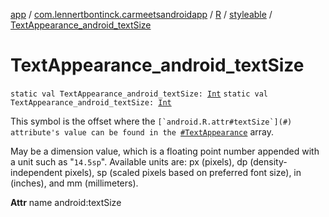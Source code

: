 [app](../../../index.md) / [com.lennertbontinck.carmeetsandroidapp](../../index.md) / [R](../index.md) / [styleable](index.md) / [TextAppearance_android_textSize](./-text-appearance_android_text-size.md)

# TextAppearance_android_textSize

`static val TextAppearance_android_textSize: `[`Int`](https://kotlinlang.org/api/latest/jvm/stdlib/kotlin/-int/index.html)
`static val TextAppearance_android_textSize: `[`Int`](https://kotlinlang.org/api/latest/jvm/stdlib/kotlin/-int/index.html)

This symbol is the offset where the ``[`android.R.attr#textSize`](#) attribute's value can be found in the ``[`#TextAppearance`](-text-appearance.md) array.

May be a dimension value, which is a floating point number appended with a unit such as "`14.5sp`". Available units are: px (pixels), dp (density-independent pixels), sp (scaled pixels based on preferred font size), in (inches), and mm (millimeters).

**Attr**
name android:textSize

